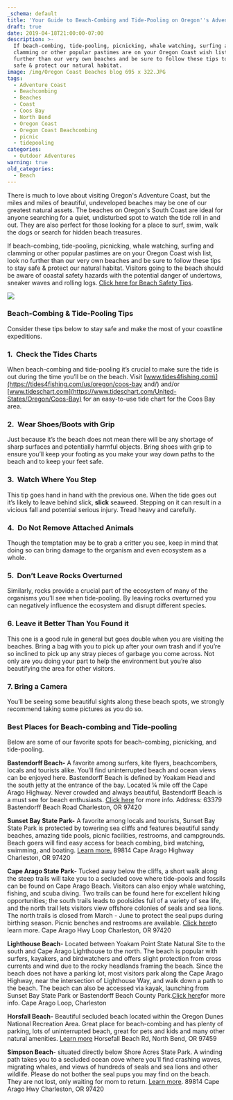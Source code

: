 ```yaml
---
_schema: default
title: 'Your Guide to Beach-Combing and Tide-Pooling on Oregon''s Adventure Coast '
draft: true
date: 2019-04-18T21:00:00-07:00
description: >-
  If beach-combing, tide-pooling, picnicking, whale watching, surfing and
  clamming or other popular pastimes are on your Oregon Coast wish list, look no
  further than our very own beaches and be sure to follow these tips to stay
  safe & protect our natural habitat.
image: /img/Oregon Coast Beaches blog 695 x 322.JPG
tags:
  - Adventure Coast
  - Beachcombing
  - Beaches
  - Coast
  - Coos Bay
  - North Bend
  - Oregon Coast
  - Oregon Coast Beachcombing
  - picnic
  - tidepooling
categories:
  - Outdoor Adventures
warning: true
old_categories:
  - Beach
---
```

There is much to love about visiting Oregon's Adventure Coast, but the miles and miles of beautiful, undeveloped beaches may be one of our greatest natural assets. The beaches on Oregon's South Coast are ideal for anyone searching for a quiet, undisturbed spot to watch the tide roll in and out. They are also perfect for those looking for a place to surf, swim, walk the dogs or search for hidden beach treasures.

If beach-combing, tide-pooling, picnicking, whale watching, surfing and clamming or other popular pastimes are on your Oregon Coast wish list, look no further than our very own beaches and be sure to follow these tips to stay safe & protect our natural habitat. Visitors going to the beach should be aware of coastal safety hazards with the potential danger of undertows, sneaker waves and rolling logs. [Click here for Beach Safety Tips](https://oregonsadventurecoast.com/blog/eight-ways-to-stay-safe-on-the-beaches-along-the-oregon-coast/).

![](/img/beach-coming.jpg)

### **Beach-Combing & Tide-Pooling Tips**

Consider these tips below to stay safe and make the most of your coastline expeditions.

### **1\.&nbsp; Check the Tides Charts**

When beach-combing and tide-pooling it’s crucial to make sure the tide is out during the time you’ll be on the beach. Visit \[www.tides4fishing.com\](https://tides4fishing.com/us/oregon/coos-bay and/) and/or [www.tideschart.com](https://www.tideschart.com/United-States/Oregon/Coos-Bay) for an easy-to-use tide chart for the Coos Bay area.

### **2\.&nbsp; Wear&nbsp;Shoes/Boots with Grip**

Just because it’s the beach does not mean there will be any shortage of sharp surfaces and potentially harmful objects. Bring shoes with grip to ensure you’ll keep your footing as you make your way down paths to the beach and to keep your feet safe.

### **3\. &nbsp;Watch Where You Step**

This tip goes hand in hand with the previous one. When the tide goes out it’s likely to leave behind slick,&nbsp;**slick** seaweed. Stepping on it can result in a vicious fall and potential serious injury. Tread heavy and carefully.

### **4\.&nbsp; Do Not Remove Attached Animals**

Though the temptation may be to grab a critter you see, keep in mind that doing so can bring damage to the organism and even ecosystem as a whole.

### **5\. &nbsp;Don’t Leave&nbsp;Rocks Overturned**

Similarly, rocks provide a crucial part of the ecosystem of many of the organisms you’ll see when tide-pooling. By leaving rocks overturned you can negatively influence the ecosystem and disrupt different species.

### **6\. Leave it Better Than You Found it**

This one is a good rule in general but goes double when you are visiting the beaches. Bring a bag with you to pick up after your own trash and if you’re so inclined to pick up any stray pieces of garbage you come across. Not only are you doing your part to help the environment but you’re also beautifying the area for other visitors.

### 7\. Bring a Camera

You’ll be seeing some beautiful sights along these beach spots, we strongly recommend taking some pictures as you do so.

### **Best Places for Beach-combing and Tide-pooling**

Below are some of our favorite spots for beach-combing, picnicking, and tide-pooling.

**Bastendorff Beach-** A favorite among surfers, kite flyers, beachcombers, locals and tourists alike. You’ll find uninterrupted beach and ocean views can be enjoyed here. Bastendorff Beach is defined by Yoakam Head and the south jetty at the entrance of the bay. Located ¼ mile off the Cape Arago Highway. Never crowded and always beautiful, Bastendorff Beach is a must see for beach enthusiasts. [Click here](http://www.co.coos.or.us/departments/cooscountyparks/bastendorff.aspx) for more info. Address: 63379 Bastendorff Beach Road Charleston, OR 97420

**Sunset Bay State Park-** A favorite among locals and tourists, Sunset Bay State Park is protected by towering sea cliffs and features beautiful sandy beaches, amazing tide pools, picnic facilities, restrooms, and campgrounds. Beach goers will find easy access for beach combing, bird watching, swimming, and boating. [Learn more.](https://oregonstateparks.org/index.cfm?do=parkPage.dsp_parkPage&amp;parkId=70)  89814 Cape Arago Highway Charleston, OR 97420

**Cape Arago State Park**\- Tucked away below the cliffs, a short walk along the steep trails will take you to a secluded cove where tide-pools and fossils can be found on Cape Arago Beach. Visitors can also enjoy whale watching, fishing, and scuba diving. Two trails can be found here for excellent hiking opportunities; the south trails leads to poolsides full of a variety of sea life, and the north trail lets visitors view offshore colonies of seals and sea lions. The north trails is closed from March - June to protect the seal pups during birthing season. Picnic benches and restrooms are available. [Click here](https://oregonstateparks.org/index.cfm?do=parkPage.dsp_parkPage&amp;parkId=66)to learn more. Cape Arago Hwy Loop Charleston, OR 97420

**Lighthouse Beach**\- Located between Yoakam Point State Natural Site to the south and Cape Arago Lighthouse to the north. The beach is popular with surfers, kayakers, and birdwatchers and offers slight protection from cross currents and wind due to the rocky headlands framing the beach. Since the beach does not have a parking lot, most visitors park along the Cape Arago Highway, near the intersection of Lighthouse Way, and walk down a path to the beach. The beach can also be accessed via kayak, launching from Sunset Bay State Park or Bastendorff Beach County Park.[Click here](https://www.google.com/search?q=coos%20bay%20Lighthouse%20Beach&amp;rlz=1CAPHYB_enUS827&amp;oq=coos+bay+Lighthouse+Beach&amp;aqs=chrome..69i57j0l2j69i64.5223j0j4&amp;sourceid=chrome&amp;ie=UTF-8&amp;npsic=0&amp;rflfq=1&amp;rlha=0&amp;rllag=43339874,-124371744,329&amp;tbm=lcl&amp;rldimm=14631497226017939902&amp;phdesc=XWNf8THaiFs&amp;ved=2ahUKEwiVjM-j9evhAhVJTt8KHd-fA48QvS4wAHoECAkQCQ&amp;rldoc=1&amp;tbs=lrf:!3sIAE,lf:1,lf_ui:1&amp;rlst=f)for more info. Cape Arago Loop, Charleston

**Horsfall Beach-** Beautiful secluded beach located within the Oregon Dunes National Recreation Area. Great place for beach-combing and has plenty of parking, lots of uninterrupted beach, great for pets and kids and many other natural amenities. [Learn more](https://www.recreation.gov/camping/campgrounds/234267) Horsefall Beach Rd, North Bend, OR 97459

**Simpson Beach**\- situated directly below Shore Acres State Park. A winding path takes you to a secluded ocean cove where you’ll find crashing waves, migrating whales, and views of hundreds of seals and sea lions and other wildlife. Please do not bother the seal pups you may find on the beach. They are not lost, only waiting for mom to return. [Learn more](https://oregonstateparks.org/index.cfm?do=parkPage.dsp_parkPage&amp;parkId=68). 89814 Cape Arago Hwy Charleston, OR 97420